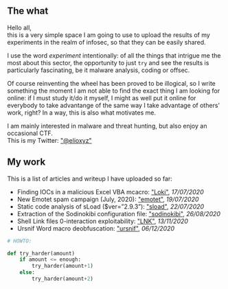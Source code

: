 <br />

## The what

Hello all,<br />
this is a very simple space I am going to use to upload the results of my experiments in the realm of infosec, so that they can be easily shared.

I use the word _experiment_ intentionally: of all the things that intrigue me the most about this sector, the opportunity to just `try` and see the results is particularly fascinating, be it malware analysis, coding or offsec.

Of course reinventing the wheel has been proved to be illogical, so I write something the moment I am not able to find the exact thing I am looking for online: if I must study it/do it myself, I might as well put it online for everybody to take advantange of the same way I take advantage of others' work, right? In a way, this is also what motivates me. 

I am mainly interested in malware and threat hunting, but also enjoy an occasional CTF.<br />
This is my Twitter: ["@elioxyz"](https://twitter.com/elioxyz)

## My work

This is a list of articles and writeup I have uploaded so far:

- Finding IOCs in a malicious Excel VBA mcacro: ["Loki"](https://splashdot.github.io/loki/), _17/07/2020_<br />
- New Emotet spam campaign (July, 2020): ["emotet"](https://splashdot.github.io/emotet/), _19/07/2020_<br />
- Static code analysis of sLoad ($ver=”2.9.3”): ["sload"](https://splashdot.github.io/sload/), _22/07/2020_<br />
- Extraction of the Sodinokibi configuration file: ["sodinokibi"](https://splashdot.github.io/sodinokibi/), _26/08/2020_<br />
- Shell Link files 0-interaction exploitability: ["LNK"](https://splashdot.github.io/LNK/), _13/11/2020_<br />
- Ursnif Word macro deobfuscation: ["ursnif"](https://splashdot.github.io/ursnif/), _06/12/2020_<br />


```python
# HOWTO:

def try_harder(amount)
	if amount <= enough:
		try_harder(amount+1)
	else:
		try_harder(amount+2)

```
